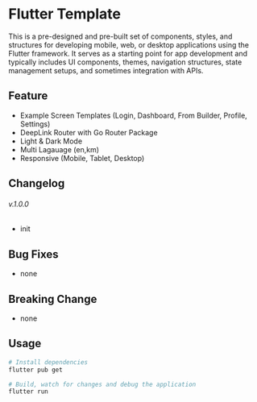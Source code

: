 # Flutter Template

This is a pre-designed and pre-built set of components, styles, and structures for developing mobile, web, or desktop applications using the Flutter framework. It serves as a starting point for app development and typically includes UI components, themes, navigation structures, state management setups, and sometimes integration with APIs.

## Feature

- Example Screen Templates (Login, Dashboard, From Builder, Profile, Settings)
- DeepLink Router with Go Router Package
- Light & Dark Mode
- Multi Lagauage (en,km)
- Responsive (Mobile, Tablet, Desktop)

## Changelog

###### v.1.0.0

- init

## Bug Fixes

- none

## Breaking Change

- none

## Usage

```bash
# Install dependencies
flutter pub get

# Build, watch for changes and debug the application
flutter run
```
